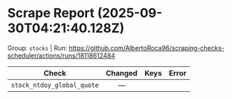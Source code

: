 # Scrape Report (2025-09-30T04:21:40.128Z)

Group: `stocks`  |  Run: https://github.com/AlbertoRoca96/scraping-checks-scheduler/actions/runs/18118612484

| Check | Changed | Keys | Error |
|---|:---:|:--|:--|
| `stock_ntdoy_global_quote` | — |  |  |
